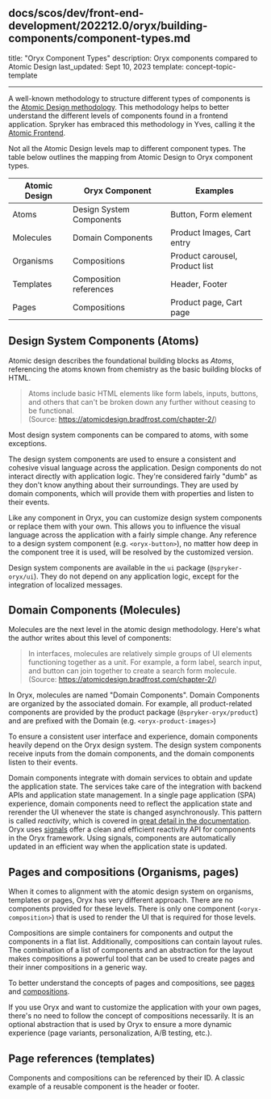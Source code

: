 ## docs/scos/dev/front-end-development/202212.0/oryx/building-components/component-types.md

title: "Oryx Component Types"
description: Oryx components compared to Atomic Design
last_updated: Sept 10, 2023
template: concept-topic-template

---

A well-known methodology to structure different types of components is the [Atomic Design methodology](https://bradfrost.com/blog/post/atomic-web-design/). This methodology helps to better understand the different levels of components found in a frontend application. Spryker has embraced this methodology in Yves, calling it the [Atomic Frontend](/docs/scos/dev/front-end-development/202307.0/yves/atomic-frontend/atomic-front-end-general-overview.html#basic-concepts).

Not all the Atomic Design levels map to different component types. The table below outlines the mapping from Atomic Design to Oryx component types.

| Atomic Design | Oryx Component           | Examples                       |
| ------------- | ------------------------ | ------------------------------ |
| Atoms         | Design System Components | Button, Form element           |
| Molecules     | Domain Components        | Product Images, Cart entry     |
| Organisms     | Compositions             | Product carousel, Product list |
| Templates     | Composition references   | Header, Footer                 |
| Pages         | Compositions             | Product page, Cart page        |

## Design System Components (Atoms)

Atomic design describes the foundational building blocks as _Atoms_, referencing the atoms known from chemistry as the basic building blocks of HTML.

> Atoms include basic HTML elements like form labels, inputs, buttons, and others that can't be broken down any further without ceasing to be functional.  
> (Source: https://atomicdesign.bradfrost.com/chapter-2/)

Most design system components can be compared to atoms, with some exceptions.

The design system components are used to ensure a consistent and cohesive visual language across the application. Design components do not interact directly with application logic. They're considered fairly "dumb" as they don't know anything about their surroundings. They are used by domain components, which will provide them with properties and listen to their events.

Like any component in Oryx, you can customize design system components or replace them with your own. This allows you to influence the visual language across the application with a fairly simple change. Any reference to a design system component (e.g. `<oryx-button>`), no matter how deep in the component tree it is used, will be resolved by the customized version.

Design system components are available in the `ui` package (`@spryker-oryx/ui`). They do not depend on any application logic, except for the integration of localized messages.

## Domain Components (Molecules)

Molecules are the next level in the atomic design methodology. Here's what the author writes about this level of components:

> In interfaces, molecules are relatively simple groups of UI elements functioning together as a unit. For example, a form label, search input, and button can join together to create a search form molecule.  
> (Source: https://atomicdesign.bradfrost.com/chapter-2/)

In Oryx, molecules are named "Domain Components". Domain Components are organized by the associated domain. For example, all product-related components are provided by the product package (`@spryker-oryx/product`) and are prefixed with the Domain (e.g. `<oryx-product-images>`)

To ensure a consistent user interface and experience, domain components heavily depend on the Oryx design system. The design system components receive inputs from the domain components, and the domain components listen to their events.

Domain components integrate with domain services to obtain and update the application state. The services take care of the integration with backend APIs and application state management. In a single page application (SPA) experience, domain components need to reflect the application state and rerender the UI whenever the state is changed asynchronously. This pattern is called _reactivity_, which is covered in [great detail in the documentation](/docs/scos/dev/front-end-development/202307.0/oryx/reactivity/key-concepts-of-reactivity.html). Oryx uses [signals](/docs/scos/dev/front-end-development/202307.0/oryx/reactivity/signals.html) offer a clean and efficient reactivity API for components in the Oryx framework. Using signals, components are automatically updated in an efficient way when the application state is updated.

## Pages and compositions (Organisms, pages)

When it comes to alignment with the atomic design system on organisms, templates or pages, Oryx has very different approach. There are no components provided for these levels. There is only one component (`<oryx-composition>`) that is used to render the UI that is required for those levels.

Compositions are simple containers for components and output the components in a flat list. Additionally, compositions can contain layout rules. The combination of a list of components and an abstraction for the layout makes compositions a powerful tool that can be used to create pages and their inner compositions in a generic way.

To better understand the concepts of pages and compositions, see [pages](/docs/scos/dev/front-end-development/{{page.version}}/oryx/building-pages/oryx-pages.html) and [compositions](/docs/scos/dev/front-end-development/{{page.version}}/oryx/building-pages/oryx-compositions.html).

If you use Oryx and want to customize the application with your own pages, there's no need to follow the concept of compositions necessarily. It is an optional abstraction that is used by Oryx to ensure a more dynamic experience (page variants, personalization, A/B testing, etc.).

## Page references (templates)

Components and compositions can be referenced by their ID. A classic example of a reusable component is the header or footer.

